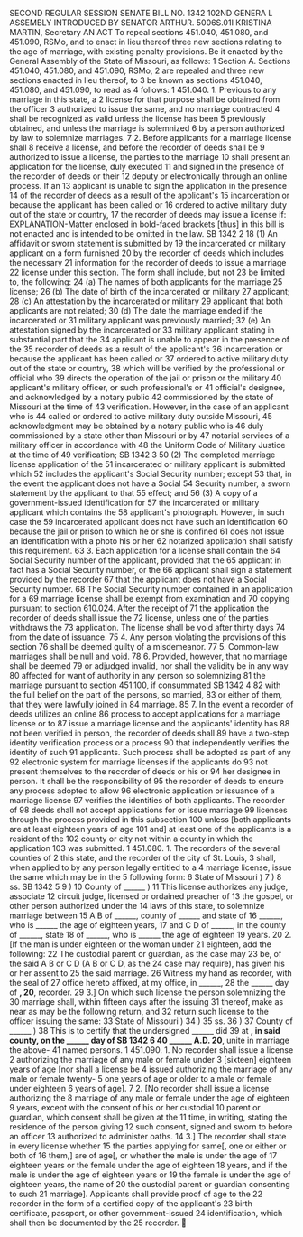SECOND REGULAR SESSION
SENATE BILL NO. 1342
102ND GENERA L ASSEMBLY
INTRODUCED BY SENATOR ARTHUR.
5006S.01I KRISTINA MARTIN, Secretary
AN ACT
To repeal sections 451.040, 451.080, and 451.090, RSMo, and to enact in lieu thereof three new
sections relating to the age of marriage, with existing penalty provisions.
Be it enacted by the General Assembly of the State of Missouri, as follows:
1 Section A. Sections 451.040, 451.080, and 451.090, RSMo,
2 are repealed and three new sections enacted in lieu thereof, to
3 be known as sections 451.040, 451.080, and 451.090, to read as
4 follows:
1 451.040. 1. Previous to any marriage in this state, a
2 license for that purpose shall be obtained from the officer
3 authorized to issue the same, and no marriage contracted
4 shall be recognized as valid unless the license has been
5 previously obtained, and unless the marriage is solemnized
6 by a person authorized by law to solemnize marriages.
7 2. Before applicants for a marriage license shall
8 receive a license, and before the recorder of deeds shall be
9 authorized to issue a license, the parties to the marriage
10 shall present an application for the license, duly executed
11 and signed in the presence of the recorder of deeds or their
12 deputy or electronically through an online process. If an
13 applicant is unable to sign the application in the presence
14 of the recorder of deeds as a result of the applicant's
15 incarceration or because the applicant has been called or
16 ordered to active military duty out of the state or country,
17 the recorder of deeds may issue a license if:
EXPLANATION-Matter enclosed in bold-faced brackets [thus] in this bill is not enacted
and is intended to be omitted in the law.
SB 1342 2
18 (1) An affidavit or sworn statement is submitted by
19 the incarcerated or military applicant on a form furnished
20 by the recorder of deeds which includes the necessary
21 information for the recorder of deeds to issue a marriage
22 license under this section. The form shall include, but not
23 be limited to, the following:
24 (a) The names of both applicants for the marriage
25 license;
26 (b) The date of birth of the incarcerated or military
27 applicant;
28 (c) An attestation by the incarcerated or military
29 applicant that both applicants are not related;
30 (d) The date the marriage ended if the incarcerated or
31 military applicant was previously married;
32 (e) An attestation signed by the incarcerated or
33 military applicant stating in substantial part that the
34 applicant is unable to appear in the presence of the
35 recorder of deeds as a result of the applicant's
36 incarceration or because the applicant has been called or
37 ordered to active military duty out of the state or country,
38 which will be verified by the professional or official who
39 directs the operation of the jail or prison or the military
40 applicant's military officer, or such professional's or
41 official's designee, and acknowledged by a notary public
42 commissioned by the state of Missouri at the time of
43 verification. However, in the case of an applicant who is
44 called or ordered to active military duty outside Missouri,
45 acknowledgment may be obtained by a notary public who is
46 duly commissioned by a state other than Missouri or by
47 notarial services of a military officer in accordance with
48 the Uniform Code of Military Justice at the time of
49 verification;
SB 1342 3
50 (2) The completed marriage license application of the
51 incarcerated or military applicant is submitted which
52 includes the applicant's Social Security number; except
53 that, in the event the applicant does not have a Social
54 Security number, a sworn statement by the applicant to that
55 effect; and
56 (3) A copy of a government-issued identification for
57 the incarcerated or military applicant which contains the
58 applicant's photograph. However, in such case the
59 incarcerated applicant does not have such an identification
60 because the jail or prison to which he or she is confined
61 does not issue an identification with a photo his or her
62 notarized application shall satisfy this requirement.
63 3. Each application for a license shall contain the
64 Social Security number of the applicant, provided that the
65 applicant in fact has a Social Security number, or the
66 applicant shall sign a statement provided by the recorder
67 that the applicant does not have a Social Security number.
68 The Social Security number contained in an application for a
69 marriage license shall be exempt from examination and
70 copying pursuant to section 610.024. After the receipt of
71 the application the recorder of deeds shall issue the
72 license, unless one of the parties withdraws the
73 application. The license shall be void after thirty days
74 from the date of issuance.
75 4. Any person violating the provisions of this section
76 shall be deemed guilty of a misdemeanor.
77 5. Common-law marriages shall be null and void.
78 6. Provided, however, that no marriage shall be deemed
79 or adjudged invalid, nor shall the validity be in any way
80 affected for want of authority in any person so solemnizing
81 the marriage pursuant to section 451.100, if consummated
SB 1342 4
82 with the full belief on the part of the persons, so married,
83 or either of them, that they were lawfully joined in
84 marriage.
85 7. In the event a recorder of deeds utilizes an online
86 process to accept applications for a marriage license or to
87 issue a marriage license and the applicants' identity has
88 not been verified in person, the recorder of deeds shall
89 have a two-step identity verification process or a process
90 that independently verifies the identity of such
91 applicants. Such process shall be adopted as part of any
92 electronic system for marriage licenses if the applicants do
93 not present themselves to the recorder of deeds or his or
94 her designee in person. It shall be the responsibility of
95 the recorder of deeds to ensure any process adopted to allow
96 electronic application or issuance of a marriage license
97 verifies the identities of both applicants. The recorder of
98 deeds shall not accept applications for or issue marriage
99 licenses through the process provided in this subsection
100 unless [both applicants are at least eighteen years of age
101 and] at least one of the applicants is a resident of the
102 county or city not within a county in which the application
103 was submitted.
1 451.080. 1. The recorders of the several counties of
2 this state, and the recorder of the city of St. Louis,
3 shall, when applied to by any person legally entitled to a
4 marriage license, issue the same which may be in the
5 following form:
6 State of Missouri )
7 )
8 ss.
SB 1342 5
9 )
10 County of ______ )
11 This license authorizes any judge, associate
12 circuit judge, licensed or ordained preacher of
13 the gospel, or other person authorized under the
14 laws of this state, to solemnize marriage between
15 A B of ______, county of ______ and state of
16 ______, who is ______ the age of eighteen years,
17 and C D of ______, in the county of ______, state
18 of ______, who is ______ the age of eighteen
19 years.
20 2. [If the man is under eighteen or the woman under
21 eighteen, add the following:
22 The custodial parent or guardian, as the case may
23 be, of the said A B or C D (A B or C D, as the
24 case may require), has given his or her assent to
25 the said marriage.
26 Witness my hand as recorder, with the seal of
27 office hereto affixed, at my office, in ______,
28 the ______ day of ______, 20______, recorder.
29 3.] On which such license the person solemnizing the
30 marriage shall, within fifteen days after the issuing
31 thereof, make as near as may be the following return, and
32 return such license to the officer issuing the same:
33 State of Missouri )
34 )
35 ss.
36 )
37 County of ______ )
38 This is to certify that the undersigned ______ did
39 at ______, in said county, on the ______ day of
SB 1342 6
40 ______ A.D. 20______, unite in marriage the above-
41 named persons.
1 451.090. 1. No recorder shall issue a license
2 authorizing the marriage of any male or female under
3 [sixteen] eighteen years of age [nor shall a license be
4 issued authorizing the marriage of any male or female twenty-
5 one years of age or older to a male or female under eighteen
6 years of age].
7 2. [No recorder shall issue a license authorizing the
8 marriage of any male or female under the age of eighteen
9 years, except with the consent of his or her custodial
10 parent or guardian, which consent shall be given at the
11 time, in writing, stating the residence of the person giving
12 such consent, signed and sworn to before an officer
13 authorized to administer oaths.
14 3.] The recorder shall state in every license whether
15 the parties applying for same[, one or either or both of
16 them,] are of age[, or whether the male is under the age of
17 eighteen years or the female under the age of eighteen
18 years, and if the male is under the age of eighteen years or
19 the female is under the age of eighteen years, the name of
20 the custodial parent or guardian consenting to such
21 marriage]. Applicants shall provide proof of age to the
22 recorder in the form of a certified copy of the applicant's
23 birth certificate, passport, or other government-issued
24 identification, which shall then be documented by the
25 recorder.
